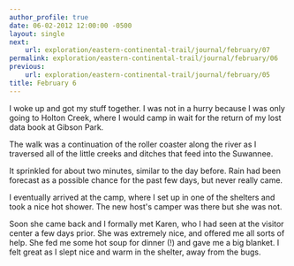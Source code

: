 ```yaml
---
author_profile: true
date: 06-02-2012 12:00:00 -0500
layout: single
next:
    url: exploration/eastern-continental-trail/journal/february/07
permalink: exploration/eastern-continental-trail/journal/february/06
previous:
    url: exploration/eastern-continental-trail/journal/february/05
title: February 6
---
```

I woke up and got my stuff together. I was not in a hurry because I was only going to Holton Creek, where I would camp in wait for the return of my lost data book at Gibson Park.

The walk was a continuation of the roller coaster along the river as I traversed all of the little creeks and ditches that feed into the Suwannee.

It sprinkled for about two minutes, similar to the day before. Rain had been forecast as a possible chance for the past few days, but never really came.

I eventually arrived at the camp, where I set up in one of the shelters and took a nice hot shower. The new host's camper was there but she was not.

Soon she came back and I formally met Karen, who I had seen at the visitor center a few days prior. She was extremely nice, and offered me all sorts of help. She fed me some hot soup for dinner (!) and gave me a big blanket. I felt great as I slept nice and warm in the shelter, away from the bugs.
